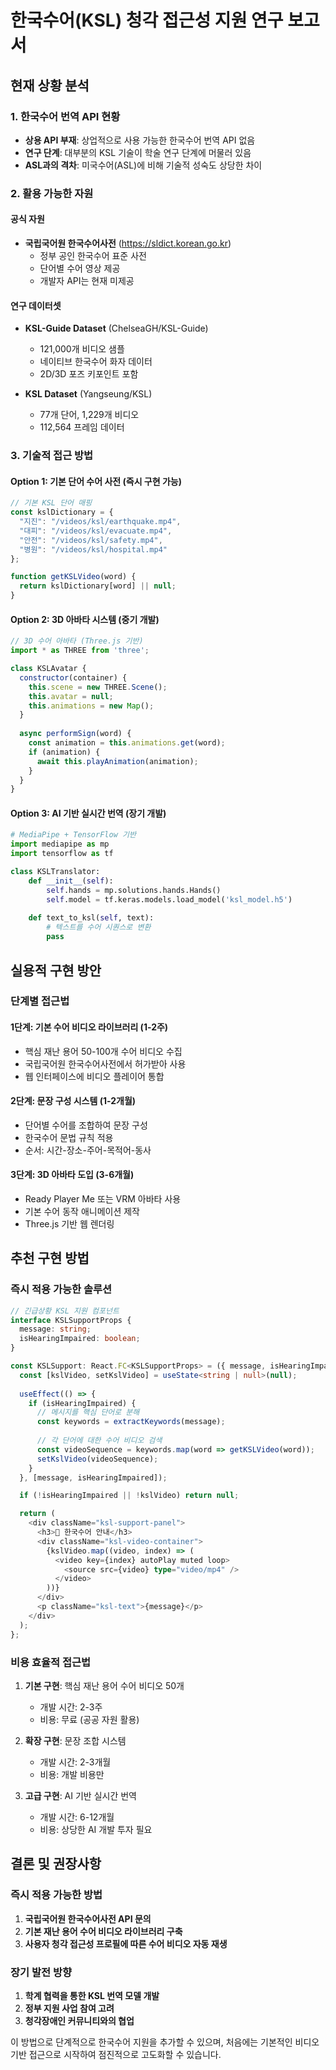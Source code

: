 # 한국수어(KSL) 청각 접근성 지원 연구 보고서

## 현재 상황 분석

### 1. 한국수어 번역 API 현황
- **상용 API 부재**: 상업적으로 사용 가능한 한국수어 번역 API 없음
- **연구 단계**: 대부분의 KSL 기술이 학술 연구 단계에 머물러 있음
- **ASL과의 격차**: 미국수어(ASL)에 비해 기술적 성숙도 상당한 차이

### 2. 활용 가능한 자원

#### 공식 자원
- **국립국어원 한국수어사전** (https://sldict.korean.go.kr)
  - 정부 공인 한국수어 표준 사전
  - 단어별 수어 영상 제공
  - 개발자 API는 현재 미제공

#### 연구 데이터셋
- **KSL-Guide Dataset** (ChelseaGH/KSL-Guide)
  - 121,000개 비디오 샘플
  - 네이티브 한국수어 화자 데이터
  - 2D/3D 포즈 키포인트 포함

- **KSL Dataset** (Yangseung/KSL)
  - 77개 단어, 1,229개 비디오
  - 112,564 프레임 데이터

### 3. 기술적 접근 방법

#### Option 1: 기본 단어 수어 사전 (즉시 구현 가능)
```javascript
// 기본 KSL 단어 매핑
const kslDictionary = {
  "지진": "/videos/ksl/earthquake.mp4",
  "대피": "/videos/ksl/evacuate.mp4",
  "안전": "/videos/ksl/safety.mp4",
  "병원": "/videos/ksl/hospital.mp4"
};

function getKSLVideo(word) {
  return kslDictionary[word] || null;
}
```

#### Option 2: 3D 아바타 시스템 (중기 개발)
```javascript
// 3D 수어 아바타 (Three.js 기반)
import * as THREE from 'three';

class KSLAvatar {
  constructor(container) {
    this.scene = new THREE.Scene();
    this.avatar = null;
    this.animations = new Map();
  }
  
  async performSign(word) {
    const animation = this.animations.get(word);
    if (animation) {
      await this.playAnimation(animation);
    }
  }
}
```

#### Option 3: AI 기반 실시간 번역 (장기 개발)
```python
# MediaPipe + TensorFlow 기반
import mediapipe as mp
import tensorflow as tf

class KSLTranslator:
    def __init__(self):
        self.hands = mp.solutions.hands.Hands()
        self.model = tf.keras.models.load_model('ksl_model.h5')
    
    def text_to_ksl(self, text):
        # 텍스트를 수어 시퀀스로 변환
        pass
```

## 실용적 구현 방안

### 단계별 접근법

#### 1단계: 기본 수어 비디오 라이브러리 (1-2주)
- 핵심 재난 용어 50-100개 수어 비디오 수집
- 국립국어원 한국수어사전에서 허가받아 사용
- 웹 인터페이스에 비디오 플레이어 통합

#### 2단계: 문장 구성 시스템 (1-2개월)  
- 단어별 수어를 조합하여 문장 구성
- 한국수어 문법 규칙 적용
- 순서: 시간-장소-주어-목적어-동사

#### 3단계: 3D 아바타 도입 (3-6개월)
- Ready Player Me 또는 VRM 아바타 사용
- 기본 수어 동작 애니메이션 제작
- Three.js 기반 웹 렌더링

## 추천 구현 방법

### 즉시 적용 가능한 솔루션

```typescript
// 긴급상황 KSL 지원 컴포넌트
interface KSLSupportProps {
  message: string;
  isHearingImpaired: boolean;
}

const KSLSupport: React.FC<KSLSupportProps> = ({ message, isHearingImpaired }) => {
  const [kslVideo, setKslVideo] = useState<string | null>(null);
  
  useEffect(() => {
    if (isHearingImpaired) {
      // 메시지를 핵심 단어로 분해
      const keywords = extractKeywords(message);
      
      // 각 단어에 대한 수어 비디오 검색
      const videoSequence = keywords.map(word => getKSLVideo(word));
      setKslVideo(videoSequence);
    }
  }, [message, isHearingImpaired]);

  if (!isHearingImpaired || !kslVideo) return null;

  return (
    <div className="ksl-support-panel">
      <h3>🤟 한국수어 안내</h3>
      <div className="ksl-video-container">
        {kslVideo.map((video, index) => (
          <video key={index} autoPlay muted loop>
            <source src={video} type="video/mp4" />
          </video>
        ))}
      </div>
      <p className="ksl-text">{message}</p>
    </div>
  );
};
```

### 비용 효율적 접근법

1. **기본 구현**: 핵심 재난 용어 수어 비디오 50개 
   - 개발 시간: 2-3주
   - 비용: 무료 (공공 자원 활용)

2. **확장 구현**: 문장 조합 시스템
   - 개발 시간: 2-3개월  
   - 비용: 개발 비용만

3. **고급 구현**: AI 기반 실시간 번역
   - 개발 시간: 6-12개월
   - 비용: 상당한 AI 개발 투자 필요

## 결론 및 권장사항

### 즉시 적용 가능한 방법
1. **국립국어원 한국수어사전 API 문의**
2. **기본 재난 용어 수어 비디오 라이브러리 구축**
3. **사용자 청각 접근성 프로필에 따른 수어 비디오 자동 재생**

### 장기 발전 방향
1. **학계 협력을 통한 KSL 번역 모델 개발**
2. **정부 지원 사업 참여 고려**
3. **청각장애인 커뮤니티와의 협업**

이 방법으로 단계적으로 한국수어 지원을 추가할 수 있으며, 처음에는 기본적인 비디오 기반 접근으로 시작하여 점진적으로 고도화할 수 있습니다.